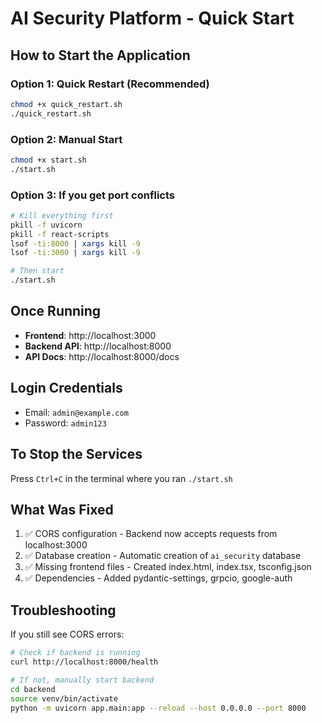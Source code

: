 # AI Security Platform - Quick Start

## How to Start the Application

### Option 1: Quick Restart (Recommended)
```bash
chmod +x quick_restart.sh
./quick_restart.sh
```

### Option 2: Manual Start
```bash
chmod +x start.sh
./start.sh
```

### Option 3: If you get port conflicts
```bash
# Kill everything first
pkill -f uvicorn
pkill -f react-scripts
lsof -ti:8000 | xargs kill -9
lsof -ti:3000 | xargs kill -9

# Then start
./start.sh
```

## Once Running

- **Frontend**: http://localhost:3000
- **Backend API**: http://localhost:8000
- **API Docs**: http://localhost:8000/docs

## Login Credentials

- Email: `admin@example.com`
- Password: `admin123`

## To Stop the Services

Press `Ctrl+C` in the terminal where you ran `./start.sh`

## What Was Fixed

1. ✅ CORS configuration - Backend now accepts requests from localhost:3000
2. ✅ Database creation - Automatic creation of `ai_security` database
3. ✅ Missing frontend files - Created index.html, index.tsx, tsconfig.json
4. ✅ Dependencies - Added pydantic-settings, grpcio, google-auth

## Troubleshooting

If you still see CORS errors:
```bash
# Check if backend is running
curl http://localhost:8000/health

# If not, manually start backend
cd backend
source venv/bin/activate
python -m uvicorn app.main:app --reload --host 0.0.0.0 --port 8000
```



